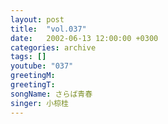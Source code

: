 ```yaml
---
layout: post
title:  "vol.037"
date:   2002-06-13 12:00:00 +0300
categories: archive
tags: []
youtube: "037"
greetingM: 
greetingT: 
songName: さらば青春
singer: 小椋桂
---
```

